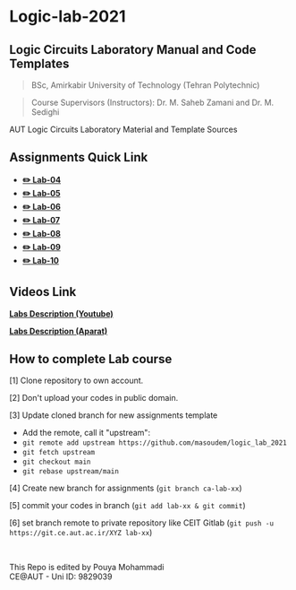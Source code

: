 # Logic-lab-2021

## Logic Circuits Laboratory Manual and Code Templates

> BSc, Amirkabir University of Technology (Tehran Polytechnic)

> Course Supervisors (Instructors): Dr. M. Saheb Zamani and Dr. M. Sedighi

AUT Logic Circuits Laboratory Material and Template Sources

## Assignments Quick Link

* [**:pencil2: Lab-04**](https://github.com/masoudem/logic_lab_2021/tree/main/assignment-04)
* [**:pencil2: Lab-05**](https://github.com/masoudem/logic_lab_2021/tree/main/assignment-05)
* [**:pencil2: Lab-06**](https://github.com/masoudem/logic_lab_2021/tree/main/assignment-06)
* [**:pencil2: Lab-07**](https://github.com/masoudem/logic_lab_2021/tree/main/assignment-07)
* [**:pencil2: Lab-08**](https://github.com/masoudem/logic_lab_2021/tree/main/assignment-08)
* [**:pencil2: Lab-09**](https://github.com/masoudem/logic_lab_2021/tree/main/assignment-09)
* [**:pencil2: Lab-10**](https://github.com/masoudem/logic_lab_2021/tree/main/assignment-10)

## Videos Link

[**Labs Description (Youtube)**](https://www.youtube.com/playlist?list=PLp-e3qhBVp4NdtIgALVikB80Xuf1YZUTF)

[**Labs Description (Aparat)**](https://www.aparat.com/playlist/641825)

## How to complete Lab course
[1] Clone repository to own account.

[2] Don't upload your codes in public domain.

[3] Update cloned branch for new assignments template
* Add the remote, call it "upstream":
* `git remote add upstream https://github.com/masoudem/logic_lab_2021`
* `git fetch upstream`
* `git checkout main`
* `git rebase upstream/main`

[4] Create new branch for assignments (`git branch ca-lab-xx`)

[5] commit your codes in branch (`git add lab-xx & git commit`)

[6] set branch remote to private repository like CEIT Gitlab (`git push -u https://git.ce.aut.ac.ir/XYZ lab-xx`)

<br>

This Repo is edited by Pouya Mohammadi <br>
CE@AUT - Uni ID: 9829039 
